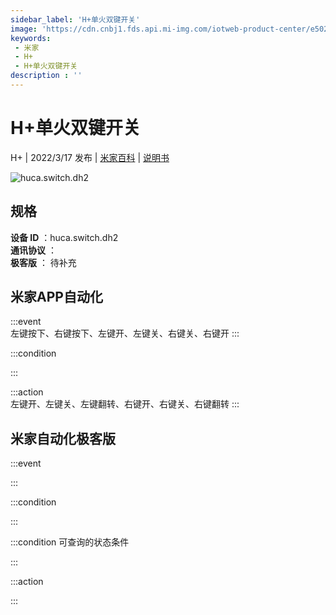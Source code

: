 ```yaml
---
sidebar_label: 'H+单火双键开关'
image: 'https://cdn.cnbj1.fds.api.mi-img.com/iotweb-product-center/e5021a822839c5bd01c4a0bd892e4e74_1641882781026.png?GalaxyAccessKeyId=AKVGLQWBOVIRQ3XLEW&Expires=9223372036854775807&Signature=eq0M0dLtbj50vDIeQLfYn5qBNno='
keywords: 
 - 米家
 - H+
 - H+单火双键开关
description : ''
---
```

# H+单火双键开关

H+ | 2022/3/17 发布 | [米家百科](https://home.mi.com/webapp/content/baike/product/index.html?model=huca.switch.dh2) | [说明书](https://home.mi.com/views/introduction.html?model=huca.switch.dh2&region=cn)

![huca.switch.dh2](https://cdn.cnbj1.fds.api.mi-img.com/iotweb-product-center/e5021a822839c5bd01c4a0bd892e4e74_1641882781026.png?GalaxyAccessKeyId=AKVGLQWBOVIRQ3XLEW&Expires=9223372036854775807&Signature=eq0M0dLtbj50vDIeQLfYn5qBNno=)

## 规格  
> 
**设备 ID** ：huca.switch.dh2  
**通讯协议** ：  
**极客版**  ： 待补充 


## 米家APP自动化  

:::event  
左键按下、右键按下、左键开、左键关、右键关、右键开
:::

:::condition  

:::

:::action   
左键开、左键关、左键翻转、右键开、右键关、右键翻转
:::

## 米家自动化极客版  

:::event  

:::

:::condition  

:::

:::condition 可查询的状态条件  

:::

:::action  

:::

        
